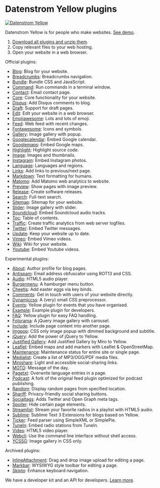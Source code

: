 Datenstrom Yellow plugins
=========================
[![Datenstrom Yellow](https://raw.githubusercontent.com/datenstrom/yellow-developers/master/media/images/datenstrom-yellow-en.jpg)](https://datenstrom.se/yellow/)

Datenstrom Yellow is for people who make websites. [See demo](https://developers.datenstrom.se/plugins/).

1. [Download all plugins and unzip them](https://github.com/datenstrom/yellow-plugins/archive/master.zip).  
2. Copy relevant files to your web hosting.  
3. Open your website in a web browser.

Official plugins:

* [Blog](https://github.com/datenstrom/yellow-plugins/tree/master/blog): 
  Blog for your website.
* [Breadcrumbs](https://github.com/datenstrom/yellow-plugins/tree/master/breadcrumbs): 
  Breadcrumbs navigation.
* [Bundle](https://github.com/datenstrom/yellow-plugins/tree/master/bundle): 
  Bundle CSS and JavaScript.
* [Command](https://github.com/datenstrom/yellow-plugins/tree/master/command): 
  Run commands in a terminal window.
* [Contact](https://github.com/datenstrom/yellow-plugins/tree/master/contact): 
  Email contact page.
* [Core](https://github.com/datenstrom/yellow-plugins/tree/master/core): 
  Core functionality for your website.
* [Disqus](https://github.com/datenstrom/yellow-plugins/tree/master/disqus): 
  Add Disqus comments to blog.
* [Draft](https://github.com/datenstrom/yellow-plugins/tree/master/draft): 
  Support for draft pages.
* [Edit](https://github.com/datenstrom/yellow-plugins/tree/master/edit): 
  Edit your website in a web browser.
* [Emojiawesome](https://github.com/datenstrom/yellow-plugins/tree/master/emojiawesome): 
  Lots and lots of emoji.
* [Feed](https://github.com/datenstrom/yellow-plugins/tree/master/feed): 
  Web feed with recent changes.
* [Fontawesome](https://github.com/datenstrom/yellow-plugins/tree/master/fontawesome): 
  Icons and symbols.
* [Gallery](https://github.com/datenstrom/yellow-plugins/tree/master/gallery): 
  Image gallery with popup.
* [Googlecalendar](https://github.com/datenstrom/yellow-plugins/tree/master/googlecalendar): 
  Embed Google calendar.
* [Googlemaps](https://github.com/datenstrom/yellow-plugins/tree/master/googlemaps): 
  Embed Google maps.
* [Highlight](https://github.com/datenstrom/yellow-plugins/tree/master/highlight): 
  Highlight source code.
* [Image](https://github.com/datenstrom/yellow-plugins/tree/master/image): 
  Images and thumbnails.
* [Instagram](https://github.com/datenstrom/yellow-plugins/tree/master/instagram): 
  Embed Instagram photos.
* [Language](https://github.com/datenstrom/yellow-plugins/tree/master/language): 
  Languages and regions.
* [Links](https://github.com/datenstrom/yellow-plugins/tree/master/links): 
  Add links to previous/next page.
* [Markdown](https://github.com/datenstrom/yellow-plugins/tree/master/markdown): 
  Text formatting for humans.
* [Matomo](https://github.com/datenstrom/yellow-plugins/tree/master/matomo): 
  Add Matomo web analytics to website.
* [Preview](https://github.com/datenstrom/yellow-plugins/tree/master/preview): 
  Show pages with image preview.
* [Release](https://github.com/datenstrom/yellow-plugins/tree/master/release): 
  Create software releases.
* [Search](https://github.com/datenstrom/yellow-plugins/tree/master/search): 
  Full-text search.
* [Sitemap](https://github.com/datenstrom/yellow-plugins/tree/master/sitemap): 
  Sitemap for your website.
* [Slider](https://github.com/datenstrom/yellow-plugins/tree/master/slider): 
  Image gallery with slider.
* [Soundcloud](https://github.com/datenstrom/yellow-plugins/tree/master/soundcloud): 
  Embed Soundcloud audio tracks.
* [Toc](https://github.com/datenstrom/yellow-plugins/tree/master/toc): 
  Table of contents.
* [Traffic](https://github.com/datenstrom/yellow-plugins/tree/master/traffic): 
  Create traffic analytics from web server logfiles.
* [Twitter](https://github.com/datenstrom/yellow-plugins/tree/master/twitter): 
  Embed Twitter messages.
* [Update](https://github.com/datenstrom/yellow-plugins/tree/master/update): 
  Keep your website up to date.
* [Vimeo](https://github.com/datenstrom/yellow-plugins/tree/master/vimeo): 
  Embed Vimeo videos.
* [Wiki](https://github.com/datenstrom/yellow-plugins/tree/master/wiki): 
  Wiki for your website.
* [Youtube](https://github.com/datenstrom/yellow-plugins/tree/master/youtube): 
  Embed Youtube videos.

Experimental plugins:

* [About](https://github.com/schulle4u/yellow-plugins-schulle4u/tree/master/about):
  Author profile for blog pages.
* [Antispam](https://github.com/schulle4u/yellow-plugins-schulle4u/tree/master/antispam):
  Email address obfuscator using ROT13 and CSS.
* [Audio](https://github.com/schulle4u/yellow-plugins-schulle4u/tree/master/audio):
  HTML5 audio player.
* [Burgermenu](https://github.com/richi/yellow-plugin-burger-menu): 
  A hamburger menu button.
* [Cheetjs](https://github.com/nogginfuel/yellow-plugin-cheetjs): 
  Add easter eggs via key binds.
* [Comments](https://github.com/GiovanniSalmeri/yellow-comments):
  Get in touch with users of your website directly.
* [Dynamiccss](https://github.com/richi/yellow-plugin-dynamiccss):
  A (very) small CSS preprocessor.
* [Events](https://github.com/Xrizzy/yellow-plugin-events):
  Yellow plugin for events that you have organised.
* [Example](https://github.com/schulle4u/yellow-plugin-example):
  Example plugin for developers.
* [FAQ](https://github.com/richi/yellow-plugin-faq):
  Yellow plugin for easy FAQ handling.
* [Fotorama](https://github.com/nogginfuel/yellow-plugin-fotorama): 
  A jQuery image gallery with carousel.
* [Include](https://github.com/schulle4u/yellow-plugins-schulle4u/tree/master/include): 
  Include page content into another page.
* [Imgpop](https://github.com/bsnosi/yellow-plugin-imgpop):
  CSS only image popup with dimmed background and subtitle.
* [jQuery](https://github.com/nogginfuel/yellow-plugin-jquery):
  Add the power of jQuery to Yellow.
* [Justified Gallery](https://github.com/nibreh/yellow-plugin-justified-gallery):
  Add Justified Gallery by Miro to Yellow.
* [Leaflet](https://github.com/nibreh/yellow-plugin-leaflet): 
  Embed maps and add markers with Leaflet & OpenStreetMap.
* [Maintenance](https://github.com/nogginfuel/yellow-plugin-maintenance):
  Maintenance status for entire site or single page.
* [Medialist](https://github.com/nibreh/yellow-plugin-medialist):
  Create a list of MP3/OGG/PDF media files.
* [Minishare](https://github.com/GiovanniSalmeri/yellow-minishare):
  Light and accessible social-sharing links.
* [MOTD](https://github.com/schulle4u/yellow-plugins-schulle4u/tree/master/motd):
  Message of the day.
* [Pagetxt](https://github.com/richi/yellow-plugin-pagetxt):
  Overwrite language entries in a page.
* [Podcast](https://github.com/schulle4u/yellow-plugins-schulle4u/tree/master/podcast): 
  A fork of the original feed plugin optimized for podcast publishing.
* [Random](https://github.com/schulle4u/yellow-plugins-schulle4u/tree/master/random): 
  Display random pages from specified location.
* [Shariff](https://github.com/schulle4u/yellow-plugins-schulle4u/tree/master/shariff):
  Privacy-friendly social sharing buttons.
* [Socialtags](https://github.com/schulle4u/yellow-plugins-schulle4u/tree/master/socialtags):
  Adds Twitter and Open Graph meta tags.
* [Spoiler](https://github.com/schulle4u/yellow-plugins-schulle4u/tree/master/spoiler):
  Hide certain page elements.
* [Streamlist](https://github.com/nibreh/yellow-plugin-streamlist):
  Stream your favorite radios in a playlist with HTML5 audio.
* [Sublime](https://github.com/nashv/YellowBlogExtensions):
  Sublime Text 3 Extensions for blogs based on Yellow.
* [Ticker](https://github.com/schulle4u/yellow-plugins-schulle4u/tree/master/ticker): 
  Feed parser using SimpleXML or SimplePie.
* [TuneIn](https://github.com/schulle4u/yellow-plugins-schulle4u/tree/master/tunein): 
  Embed radio stations from TuneIn.
* [Video](https://github.com/nibreh/yellow-plugin-video): 
  HTML5 video player.
* [Webcli](https://github.com/richi/yellow-plugin-cli):
  Use the command line interface without shell access.
* [YCSSG](https://github.com/dieli/yellow-extension-ycssg):
  Image gallery in CSS only.

Archived plugins:

* [InlineAttachment](https://github.com/nibreh/yellow-plugin-inline-attachment): 
  Drag and drop image upload for editing a page.
* [Markbar](https://github.com/nibreh/yellow-plugin-markbar):
  WYSIWYG style toolbar for editing a page.
* [Skipto](https://github.com/schulle4u/yellow-plugin-skipto):
  Enhance keyboard navigation.

We have a developer kit and an API for developers. [Learn more](https://developers.datenstrom.se/help/).

